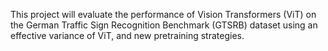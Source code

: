 This project will evaluate the performance of Vision Transformers (ViT) on the German Traffic Sign Recognition Benchmark (GTSRB) dataset using an effective variance of ViT, and new pretraining strategies.
